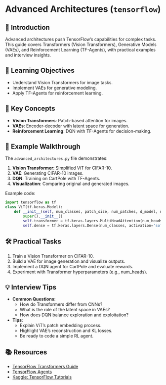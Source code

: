 # Advanced Architectures (`tensorflow`)

## 📖 Introduction
Advanced architectures push TensorFlow’s capabilities for complex tasks. This guide covers Transformers (Vision Transformers), Generative Models (VAEs), and Reinforcement Learning (TF-Agents), with practical examples and interview insights.

## 🎯 Learning Objectives
- Understand Vision Transformers for image tasks.
- Implement VAEs for generative modeling.
- Apply TF-Agents for reinforcement learning.

## 🔑 Key Concepts
- **Vision Transformers**: Patch-based attention for images.
- **VAEs**: Encoder-decoder with latent space for generation.
- **Reinforcement Learning**: DQN with TF-Agents for decision-making.

## 📝 Example Walkthrough
The `advanced_architectures.py` file demonstrates:
1. **Vision Transformer**: Simplified ViT for CIFAR-10.
2. **VAE**: Generating CIFAR-10 images.
3. **DQN**: Training on CartPole with TF-Agents.
4. **Visualization**: Comparing original and generated images.

Example code:
```python
import tensorflow as tf
class ViT(tf.keras.Model):
    def __init__(self, num_classes, patch_size, num_patches, d_model, num_heads):
        super().__init__()
        self.transformer = tf.keras.layers.MultiHeadAttention(num_heads=num_heads, key_dim=d_model)
        self.dense = tf.keras.layers.Dense(num_classes, activation='softmax')
```

## 🛠️ Practical Tasks
1. Train a Vision Transformer on CIFAR-10.
2. Build a VAE for image generation and visualize outputs.
3. Implement a DQN agent for CartPole and evaluate rewards.
4. Experiment with Transformer hyperparameters (e.g., num_heads).

## 💡 Interview Tips
- **Common Questions**:
  - How do Transformers differ from CNNs?
  - What is the role of the latent space in VAEs?
  - How does DQN balance exploration and exploitation?
- **Tips**:
  - Explain ViT’s patch embedding process.
  - Highlight VAE’s reconstruction and KL losses.
  - Be ready to code a simple RL agent.

## 📚 Resources
- [TensorFlow Transformers Guide](https://www.tensorflow.org/text/tutorials/transformer)
- [TensorFlow Agents](https://www.tensorflow.org/agents)
- [Kaggle: TensorFlow Tutorials](https://www.kaggle.com/learn/intro-to-deep-learning)